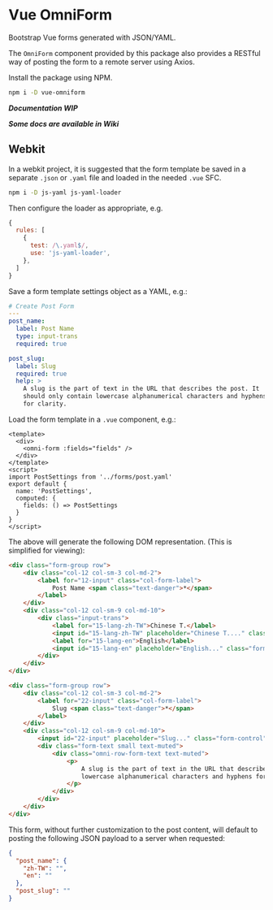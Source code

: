 # Vue OmniForm

Bootstrap Vue forms generated with JSON/YAML.

The `OmniForm` component provided by this package also provides a RESTful way of posting the form to a remote server using Axios.

Install the package using NPM.

```sh
npm i -D vue-omniform
```

***Documentation WIP***

***Some docs are available in Wiki***

## Webkit

In a webkit project, it is suggested that the form template be saved in a separate `.json` or `.yaml` file and loaded in the needed `.vue` SFC.

```sh
npm i -D js-yaml js-yaml-loader
```

Then configure the loader as appropriate, e.g.

```javascript
{
  rules: [
    {
      test: /\.yaml$/,
      use: 'js-yaml-loader',
    },
  ]
}
```

Save a form template settings object as a YAML, e.g.:

```yaml
# Create Post Form
---
post_name:
  label: Post Name
  type: input-trans
  required: true

post_slug:
  label: Slug
  required: true
  help: >
    A slug is the part of text in the URL that describes the post. It 
    should only contain lowercase alphanumerical characters and hyphens
    for clarity.
```

Load the form template in a `.vue` component, e.g.:

```vue
<template>
  <div>
    <omni-form :fields="fields" />
  </div>
</template>
<script>
import PostSettings from '../forms/post.yaml'
export default {
  name: 'PostSettings',
  computed: {
    fields: () => PostSettings
  }
}
</script>
```

The above will generate the following DOM representation. (This is simplified for viewing):

```html
<div class="form-group row">
    <div class="col-12 col-sm-3 col-md-2">
        <label for="12-input" class="col-form-label">
            Post Name <span class="text-danger">*</span>
        </label>
    </div>
    <div class="col-12 col-sm-9 col-md-10">
        <div class="input-trans">
            <label for="15-lang-zh-TW">Chinese T.</label>
            <input id="15-lang-zh-TW" placeholder="Chinese T...." class="form-control">
            <label for="15-lang-en">English</label>
            <input id="15-lang-en" placeholder="English..." class="form-control">
        </div>
    </div>
</div>

<div class="form-group row">
    <div class="col-12 col-sm-3 col-md-2">
        <label for="22-input" class="col-form-label">
            Slug <span class="text-danger">*</span>
        </label>
    </div>
    <div class="col-12 col-sm-9 col-md-10">
        <input id="22-input" placeholder="Slug..." class="form-control">
        <div class="form-text small text-muted">
            <div class="omni-row-form-text text-muted">
                <p>
                    A slug is the part of text in the URL that describes the post. It should only contain
                    lowercase alphanumerical characters and hyphens for clarity.
                </p>
            </div>
        </div>
    </div>
</div>
```

This form, without further customization to the post content, will default to posting the following JSON payload to a server when requested:

```json
{
  "post_name": {
    "zh-TW": "",
    "en": ""
  },
  "post_slug": ""
}
```
